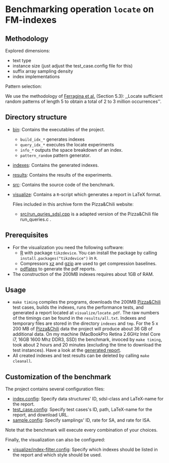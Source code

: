 # Benchmarking operation `locate` on FM-indexes

## Methodology

Explored dimensions:
  
  * text type
  * instance size (just adjust the test_case.config file for this)
  * suffix array sampling density
  * index implementations

Pattern selection:

We use the methodology of [Ferragina et al.][FGNV08] (Section 5.3): 
,,Locate sufficient random patterns of length 5 to obtain a total of 2 to 
3 million occurrences''.

## Directory structure

  * [bin](./bin): Contains the executables of the project.
    * `build_idx_*` generates indexes
    * `query_idx_*` executes the locate experiments 
    * `info_*` outputs the space breakdown of an index.
    * `pattern_random` pattern generator.
  * [indexes](./indexes): Contains the generated indexes.
  * [results](./results): Contains the results of the experiments.
  * [src](./src):  Contains the source code of the benchmark.
  * [visualize](./visualize): Contains a `R`-script which
			   generates a report in LaTeX format. 

	Files included in this archive form the Pizza&Chili website:
      * [src/run_quries_sdsl.cpp](src/run_queries_sdsl.cpp) is a adapted version of the
	    Pizza&Chili file run_queries.c .

## Prerequisites
  * For the visualization you need the following software:
    - [R][RPJ] with package `tikzdevice`. You can install the
      package by calling `install.packages("tikzdevice")` in `R`.
    - Compressors [xz][XZ] and [gzip][GZIP] are used to get
	  compression baselines.
    - [pdflatex][LT] to generate the pdf reports.
  * The construction of the 200MB indexes requires about 1GB
    of RAM.
		
## Usage

 * `make timing` compiles the programs, downloads the 200MB
    [Pizza&Chili][pz] test cases, builds the indexes,
   runs the performance tests, and generated a report located at
   `visualize/locate.pdf`. The raw numbers of the timings
   can be found in the `results/all.txt`. 
   Indexes and temporary files are stored in the
   directory `indexes` and `tmp`. For the 5 x 200 MB of
   [Pizza&Chili][pz] data the project will produce about
   36 GB of additional data. On my machine (MacBookPro Retina
   2.6GHz Intel Core i7, 16GB 1600 Mhz DDR3, SSD) the
   benchmark, invoced by `make timing`, took about 2 hours
   and 20 minutes (excluding the time to download the test instances).
   Have a look at the [generated report][RES].
 * All created indexes and test results can be deleted
   by calling `make cleanall`.

## Customization of the benchmark
  The project contains several configuration files:
 
  * [index.config][IDXCONFIG]: Specify data structures' 
       ID, sdsl-class and LaTeX-name for the report.
  * [test_case.config][TCCONF]: Specify test cases's
       ID, path, LaTeX-name for the report, and download URL.
  * [sample.config][SCONF]: Specify samplings' ID,
       rate for SA, and rate for ISA. 

  Note that the benchmark will execute every combination of your
  choices. 

  Finally, the visualization can also be configured:

  * [visualize/index-filter.config][VCONF]: Specify which 
   indexes should be listed in the report and which style should be used.

[sdsl]: https://github.com/simongog/sdsl "sdsl"
[pz]: http://pizzachili.di.unipi.it "Pizza&Chili"
[RPJ]: http://www.r-project.org/ "R"
[LT]: http://www.tug.org/applications/pdftex/ "pdflatex"
[RES]: https://github.com/simongog/simongog.github.com/raw/master/assets/images/locate.pdf "locate.pdf"
[FGNV08]: http://dl.acm.org/citation.cfm?doid=1412228.1455268 "FGNV08"
[IDXCONFIG]: ./index.config "index.config"
[TCCONF]: ./test_case.config "test_case.config"
[SCONF]: ./sample.config "sample.config"
[VCONF]: ./visualize/index-filter.config "index-filter.config"
[XZ]: http://tukaani.org/xz/ "XZ Compressor"
[GZIP]: http://www.gnu.org/software/gzip/ "Gzip Compressor"
